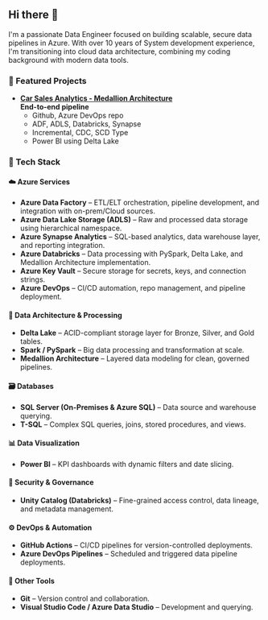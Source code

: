 ## Hi there 👋

<!--
**jeromedayrit/jeromedayrit** is a ✨ _special_ ✨ repository because its `README.md` (this file) appears on your GitHub profile.

Here are some ideas to get you started:

- 🔭 I’m currently working on ...
- 🌱 I’m currently learning ...
- 👯 I’m looking to collaborate on ...
- 🤔 I’m looking for help with ...
- 💬 Ask me about ...
- 📫 How to reach me: ...
- 😄 Pronouns: ...
- ⚡ Fun fact: ...
-->
I'm a passionate Data Engineer focused on building scalable, secure data pipelines in Azure. With over 10 years of System development experience, I'm transitioning into cloud data architecture, combining my coding background with modern data tools.

### 📂 Featured Projects
- **[Car Sales Analytics - Medallion Architecture](https://github.com/jeromedayrit/rg-salescars-adeproject)**  
  **End-to-end pipeline**
   - Github, Azure DevOps repo
   - ADF, ADLS, Databricks, Synapse
   - Incremental, CDC, SCD Type
   - Power BI using Delta Lake

### 🔧 Tech Stack

#### ☁️ **Azure Services**
- **Azure Data Factory** – ETL/ELT orchestration, pipeline development, and integration with on-prem/Cloud sources.
- **Azure Data Lake Storage (ADLS)** – Raw and processed data storage using hierarchical namespace.
- **Azure Synapse Analytics** – SQL-based analytics, data warehouse layer, and reporting integration.
- **Azure Databricks** – Data processing with PySpark, Delta Lake, and Medallion Architecture implementation.
- **Azure Key Vault** – Secure storage for secrets, keys, and connection strings.
- **Azure DevOps** – CI/CD automation, repo management, and pipeline deployment.

#### 🧱 **Data Architecture & Processing**
- **Delta Lake** – ACID-compliant storage layer for Bronze, Silver, and Gold tables.
- **Spark / PySpark** – Big data processing and transformation at scale.
- **Medallion Architecture** – Layered data modeling for clean, governed pipelines.

#### 🗃️ **Databases**
- **SQL Server (On-Premises & Azure SQL)** – Data source and warehouse querying.
- **T-SQL** – Complex SQL queries, joins, stored procedures, and views.

#### 📊 **Data Visualization**
- **Power BI** – KPI dashboards with dynamic filters and date slicing.

#### 🔐 **Security & Governance**
- **Unity Catalog (Databricks)** – Fine-grained access control, data lineage, and metadata management.

#### ⚙️ **DevOps & Automation**
- **GitHub Actions** – CI/CD pipelines for version-controlled deployments.
- **Azure DevOps Pipelines** – Scheduled and triggered data pipeline deployments.

#### 🧰 **Other Tools**
- **Git** – Version control and collaboration.
- **Visual Studio Code / Azure Data Studio** – Development and querying.

